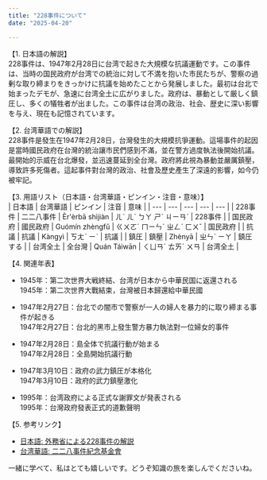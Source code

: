 ```yaml
---
title: "228事件について"
date: "2025-04-20"

---
```


【1. 日本語の解説】  
228事件は、1947年2月28日に台湾で起きた大規模な抗議運動です。この事件は、当時の国民政府が台湾での統治に対して不満を抱いた市民たちが、警察の過剰な取り締まりをきっかけに抗議を始めたことから発展しました。最初は台北で始まったデモが、急速に台湾全土に広がりました。政府は、暴動として厳しく鎮圧し、多くの犠牲者が出ました。この事件は台湾の政治、社会、歴史に深い影響を与え、現在も記憶されています。

【2. 台湾華語での解説】  
228事件是發生在1947年2月28日，台灣發生的大規模抗爭運動。這場事件的起因是當時國民政府在台灣的統治讓市民們感到不滿，並在警方過度執法後開始抗議。最開始的示威在台北爆發，並迅速蔓延到全台灣。政府將此視為暴動並嚴厲鎮壓，導致許多死傷者。這起事件對台灣的政治、社會及歷史產生了深遠的影響，如今仍被牢記。

【3. 用語リスト（日本語・台湾華語・ピンイン・注音・意味）】  
| 日本語 | 台湾華語 | ピンイン | 注音 | 意味 |
| --- | --- | --- | --- | --- |
| 228事件 | 二二八事件 | Èr'èrbā shìjiàn | ㄦˋ ㄦˋ ㄅㄚ ㄕˋ ㄐㄧㄢˋ | 228事件 |
| 国民政府 | 國民政府 | Guómín zhèngfǔ | ㄍㄨㄛˊ ㄇㄧㄣˊ ㄓㄥˋ ㄈㄨˇ | 国民政府 |
| 抗議 | 抗議 | Kàngyì | ㄎㄤˋ ㄧˋ | 抗議 |
| 鎮圧 | 鎮壓 | Zhènyā | ㄓㄣˋ ㄧㄚ | 鎮圧する |
| 台湾全土 | 全台灣 | Quán Táiwān | ㄑㄩㄢˊ ㄊㄞˊ ㄨㄢ | 台湾全土 |

【4. 関連年表】  
- 1945年：第二次世界大戦終結、台湾が日本から中華民国に返還される  
  1945年：第二次世界大戰結束，台灣被日本歸還給中華民國  

- 1947年2月27日：台北での闇市で警察が一人の婦人を暴力的に取り締まる事件が起きる  
  1947年2月27日：台北的黑市上發生警方暴力執法對一位婦女的事件  

- 1947年2月28日：島全体で抗議行動が始まる  
  1947年2月28日：全島開始抗議行動  

- 1947年3月10日：政府の武力鎮圧が本格化  
  1947年3月10日：政府的武力鎮壓激化  

- 1995年：台湾政府による正式な謝罪文が発表される  
  1995年：台灣政府發表正式的道歉聲明  

【5. 参考リンク】  
- [日本語: 外務省による228事件の解説](https://www.mofa.go.jp/mofaj/area/taiwan_taipei/index.html)  
- [台湾華語: 二二八事件紀念基金會](http://www.228.org.tw/)

一緒に学べて、私はとても嬉しいです。どうぞ知識の旅を楽しんでくださいね。
